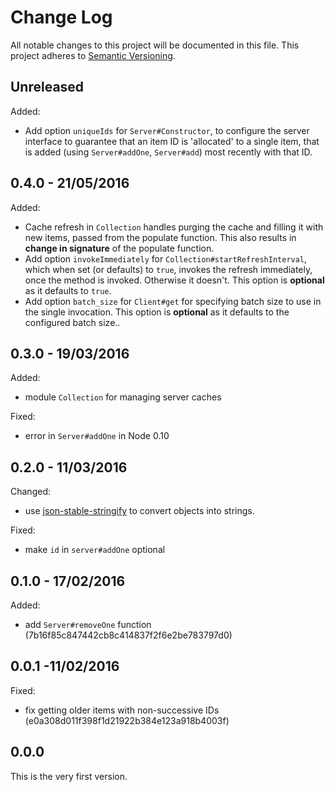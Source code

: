
# Change Log

All notable changes to this project will be documented in this file.
This project adheres to [Semantic Versioning](http://semver.org/).


## Unreleased

Added:

* Add option `uniqueIds` for `Server#Constructor`, to configure the
  server interface to guarantee that an item ID is 'allocated' to
  a single item, that is added (using `Server#addOne`, `Server#add`)
  most recently with that ID.


## 0.4.0 - 21/05/2016

Added:

* Cache refresh in `Collection` handles purging the cache and filling it with
  new items, passed from the populate function. This also results in
  **change in signature** of the populate function.
* Add option `invokeImmediately` for `Collection#startRefreshInterval`,
  which when set (or defaults) to `true`, invokes the refresh immediately,
  once the method is invoked. Otherwise it doesn't.
  This option is **optional** as it defaults to `true`.
* Add option `batch_size` for `Client#get` for specifying batch size to use
  in the single invocation. This option is **optional** as it defaults
  to the configured batch size..


## 0.3.0 - 19/03/2016

Added:

* module `Collection` for managing server caches

Fixed:

* error in `Server#addOne` in Node 0.10


## 0.2.0 - 11/03/2016

Changed:

* use [json-stable-stringify](https://github.com/substack/json-stable-stringify)
  to convert objects into strings.

Fixed:

* make `id` in `server#addOne` optional


## 0.1.0 - 17/02/2016

Added:

* add `Server#removeOne` function (7b16f85c847442cb8c414837f2f6e2be783797d0)


## 0.0.1 -11/02/2016

Fixed:

* fix getting older items with non-successive IDs (e0a308d011f398f1d21922b384e123a918b4003f)


## 0.0.0

This is the very first version.
